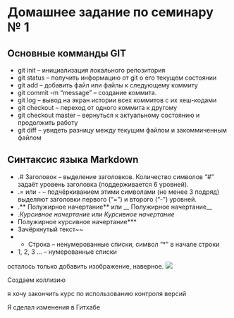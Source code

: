 # Домашнее задание по семинару № 1

## Основные комманды GIT

-	git init – инициализация локального репозитория
-	git status – получить информацию от git о его текущем состоянии
-	git add – добавить файл или файлы к следующему коммиту
-	git commit -m “message” – создание коммита.
-	git log – вывод на экран истории всех коммитов с их хеш-кодами
-	git checkout – переход от одного коммита к другому
-	git checkout master – вернуться к актуальному состоянию и продолжить работу
-	git diff – увидеть разницу между текущим файлом и закоммиченным файлом

## Синтаксис языка Markdown

-	.# Заголовок – выделение заголовков. Количество символов “#” задаёт уровень заголовка  (поддерживается 6 уровней).
-	.= или - – подчёркиванием этими символами (не менее 3 подряд) выделяют заголовки  первого (“=”) и второго (“-”) уровней.
-	.** Полужирное начертание** или __ Полужирное начертание__
-	.*Курсивное начертание* или _Курсивное начертание_
-	Полужирное курсивное начертание***
-	Зачёркнутый текст~~
-	* Строка – ненумерованные списки, символ “*” в начале строки
-	1, 2, 3 … – нумерованные списки

осталось только добавить изображение, наверное. ![](Vedro.jpg)

Создаем коллизию

я хочу закончить курс по использованию контроля версий

Я сделал изменения в Гитхабе
